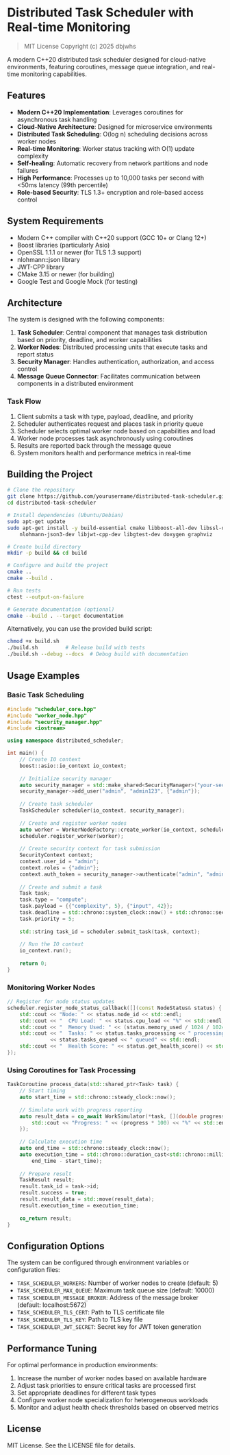 # Distributed Task Scheduler with Real-time Monitoring

> MIT License
> Copyright (c) 2025 dbjwhs

A modern C++20 distributed task scheduler designed for cloud-native environments, featuring coroutines, message queue integration, and real-time monitoring capabilities.

## Features

- **Modern C++20 Implementation**: Leverages coroutines for asynchronous task handling
- **Cloud-Native Architecture**: Designed for microservice environments
- **Distributed Task Scheduling**: O(log n) scheduling decisions across worker nodes
- **Real-time Monitoring**: Worker status tracking with O(1) update complexity
- **Self-healing**: Automatic recovery from network partitions and node failures
- **High Performance**: Processes up to 10,000 tasks per second with <50ms latency (99th percentile)
- **Role-based Security**: TLS 1.3+ encryption and role-based access control

## System Requirements

- Modern C++ compiler with C++20 support (GCC 10+ or Clang 12+)
- Boost libraries (particularly Asio)
- OpenSSL 1.1.1 or newer (for TLS 1.3 support)
- nlohmann::json library
- JWT-CPP library
- CMake 3.15 or newer (for building)
- Google Test and Google Mock (for testing)

## Architecture

The system is designed with the following components:

1. **Task Scheduler**: Central component that manages task distribution based on priority, deadline, and worker capabilities
2. **Worker Nodes**: Distributed processing units that execute tasks and report status
3. **Security Manager**: Handles authentication, authorization, and access control
4. **Message Queue Connector**: Facilitates communication between components in a distributed environment

### Task Flow

1. Client submits a task with type, payload, deadline, and priority
2. Scheduler authenticates request and places task in priority queue
3. Scheduler selects optimal worker node based on capabilities and load
4. Worker node processes task asynchronously using coroutines
5. Results are reported back through the message queue
6. System monitors health and performance metrics in real-time

## Building the Project

```bash
# Clone the repository
git clone https://github.com/yourusername/distributed-task-scheduler.git
cd distributed-task-scheduler

# Install dependencies (Ubuntu/Debian)
sudo apt-get update
sudo apt-get install -y build-essential cmake libboost-all-dev libssl-dev \
    nlohmann-json3-dev libjwt-cpp-dev libgtest-dev doxygen graphviz

# Create build directory
mkdir -p build && cd build

# Configure and build the project
cmake ..
cmake --build .

# Run tests
ctest --output-on-failure

# Generate documentation (optional)
cmake --build . --target documentation
```

Alternatively, you can use the provided build script:

```bash
chmod +x build.sh
./build.sh         # Release build with tests
./build.sh --debug --docs  # Debug build with documentation
```

## Usage Examples

### Basic Task Scheduling

```cpp
#include "scheduler_core.hpp"
#include "worker_node.hpp"
#include "security_manager.hpp"
#include <iostream>

using namespace distributed_scheduler;

int main() {
    // Create IO context
    boost::asio::io_context io_context;
    
    // Initialize security manager
    auto security_manager = std::make_shared<SecurityManager>("your-secret-key");
    security_manager->add_user("admin", "admin123", {"admin"});
    
    // Create task scheduler
    TaskScheduler scheduler(io_context, security_manager);
    
    // Create and register worker nodes
    auto worker = WorkerNodeFactory::create_worker(io_context, scheduler);
    scheduler.register_worker(worker);
    
    // Create security context for task submission
    SecurityContext context;
    context.user_id = "admin";
    context.roles = {"admin"};
    context.auth_token = security_manager->authenticate("admin", "admin123").auth_token;
    
    // Create and submit a task
    Task task;
    task.type = "compute";
    task.payload = {{"complexity", 5}, {"input", 42}};
    task.deadline = std::chrono::system_clock::now() + std::chrono::seconds(10);
    task.priority = 5;
    
    std::string task_id = scheduler.submit_task(task, context);
    
    // Run the IO context
    io_context.run();
    
    return 0;
}
```

### Monitoring Worker Nodes

```cpp
// Register for node status updates
scheduler.register_node_status_callback([](const NodeStatus& status) {
    std::cout << "Node: " << status.node_id << std::endl;
    std::cout << "  CPU Load: " << status.cpu_load << "%" << std::endl;
    std::cout << "  Memory Used: " << (status.memory_used / 1024 / 1024) << " MB" << std::endl;
    std::cout << "  Tasks: " << status.tasks_processing << " processing, " 
              << status.tasks_queued << " queued" << std::endl;
    std::cout << "  Health Score: " << status.get_health_score() << std::endl;
});
```

### Using Coroutines for Task Processing

```cpp
TaskCoroutine process_data(std::shared_ptr<Task> task) {
    // Start timing
    auto start_time = std::chrono::steady_clock::now();
    
    // Simulate work with progress reporting
    auto result_data = co_await WorkSimulator(*task, [](double progress) {
        std::cout << "Progress: " << (progress * 100) << "%" << std::endl;
    });
    
    // Calculate execution time
    auto end_time = std::chrono::steady_clock::now();
    auto execution_time = std::chrono::duration_cast<std::chrono::milliseconds>(
        end_time - start_time);
    
    // Prepare result
    TaskResult result;
    result.task_id = task->id;
    result.success = true;
    result.result_data = std::move(result_data);
    result.execution_time = execution_time;
    
    co_return result;
}
```

## Configuration Options

The system can be configured through environment variables or configuration files:

- `TASK_SCHEDULER_WORKERS`: Number of worker nodes to create (default: 5)
- `TASK_SCHEDULER_MAX_QUEUE`: Maximum task queue size (default: 10000)
- `TASK_SCHEDULER_MESSAGE_BROKER`: Address of the message broker (default: localhost:5672)
- `TASK_SCHEDULER_TLS_CERT`: Path to TLS certificate file
- `TASK_SCHEDULER_TLS_KEY`: Path to TLS key file
- `TASK_SCHEDULER_JWT_SECRET`: Secret key for JWT token generation

## Performance Tuning

For optimal performance in production environments:

1. Increase the number of worker nodes based on available hardware
2. Adjust task priorities to ensure critical tasks are processed first
3. Set appropriate deadlines for different task types
4. Configure worker node specialization for heterogeneous workloads
5. Monitor and adjust health check thresholds based on observed metrics

## License

MIT License. See the LICENSE file for details.
